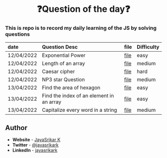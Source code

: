 <div align="center">
    <h1>❓Question of the day❓</h1>
</div>

### This is repo is to record my daily learning of the JS by solving questions

| date       | Question Desc                            | file                 | Difficulty |
| :--------- | :--------------------------------------- | -------------------- | ---------- |
| 12/04/2022 | Exponential Power                        | [file](question1.js) | easy       |
| 12/04/2022 | Length of an array                       | [file](question2.js) | medium     |
| 12/04/2022 | Caesar cipher                            | [file](question3.js) | hard       |
| 12/04/2022 | NP3 star Question                        | [file](question4.js) | medium     |
| 13/04/2022 | Find the area of hexagon                 | [file](question5.js) | easy       |
| 13/04/2022 | Find the index of an element in an array | [file](question6.js) | easy       |
| 13/04/2022 | Capitalize every word in a string        | [file](question7.js) | medium     |

## **Author**

- **Website** - [JayaSrikar K](https://jayasrikark.netlify.app/)
- **Twitter** - [@jayasrikark](https://twitter.com/jayasrikark)
- **LinkedIn** - [jayasrikark](https://www.linkedin.com/in/jayasrikark/)
